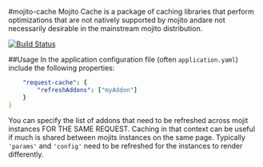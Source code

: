 #mojito-cache
Mojito Cache is a package of caching libraries that perform optimizations that
are not natively supported by mojito andare not necessarily desirable in the
mainstream mojito distribution.

[![Build Status](https://travis-ci.org/yahoo/mojito-cache.png)](https://travis-ci.org/yahoo/mojito-cache)


##Usage
In the application configuration file (often `application.yaml`) include the
following properties:
```yaml
	"request-cache": {
		"refreshAddons": ["myAddon"]
	}
}
```

You can specify the list of addons that need to be refreshed across mojit
instances FOR THE SAME REQUEST. Caching in that context can be useful if
much is shared between mojits instances on the same page. Typically `'params'`
and `'config'` need to be refreshed for the instances to render differently.
